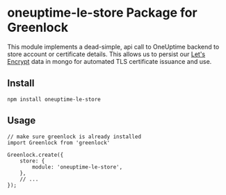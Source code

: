 # oneuptime-le-store Package for Greenlock

This module implements a dead-simple, api call to OneUptime backend to store account or certificate details. This allows us to persist our [Let's Encrypt](https://letsencrypt.org/) data in mongo for automated TLS certificate issuance and use.

## Install

    npm install oneuptime-le-store

## Usage

    // make sure greenlock is already installed
    import Greenlock from 'greenlock'

    Greenlock.create({
        store: {
            module: 'oneuptime-le-store',
        },
        // ...
    });
